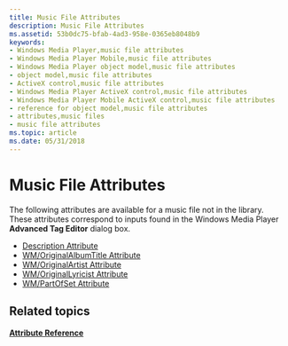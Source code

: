 ```yaml
---
title: Music File Attributes
description: Music File Attributes
ms.assetid: 53b0dc75-bfab-4ad3-958e-0365eb8048b9
keywords:
- Windows Media Player,music file attributes
- Windows Media Player Mobile,music file attributes
- Windows Media Player object model,music file attributes
- object model,music file attributes
- ActiveX control,music file attributes
- Windows Media Player ActiveX control,music file attributes
- Windows Media Player Mobile ActiveX control,music file attributes
- reference for object model,music file attributes
- attributes,music files
- music file attributes
ms.topic: article
ms.date: 05/31/2018
---
```


# Music File Attributes

The following attributes are available for a music file not in the library. These attributes correspond to inputs found in the Windows Media Player **Advanced Tag Editor** dialog box.

-   [Description Attribute](description-attribute.md)
-   [WM/OriginalAlbumTitle Attribute](wm-originalalbumtitle-attribute.md)
-   [WM/OriginalArtist Attribute](wm-originalartist-attribute.md)
-   [WM/OriginalLyricist Attribute](wm-originallyricist-attribute.md)
-   [WM/PartOfSet Attribute](wm-partofset-attribute.md)

## Related topics

<dl> <dt>

[**Attribute Reference**](attribute-reference.md)
</dt> </dl>

 

 




